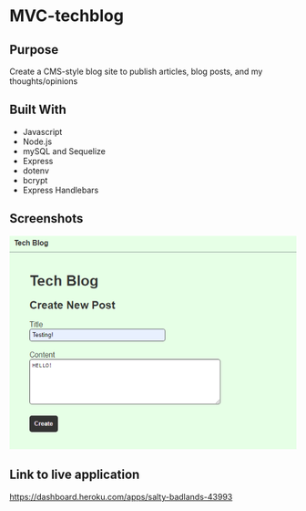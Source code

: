 # MVC-techblog

## Purpose
Create a CMS-style blog site to publish articles, blog posts, and my thoughts/opinions

## Built With
- Javascript
- Node.js
- mySQL and Sequelize
- Express
- dotenv
- bcrypt
- Express Handlebars

## Screenshots

![Picture](https://github.com/danielle-gan/MVC-techblog/blob/main/assets/images/screenshot.PNG)

## Link to live application
https://dashboard.heroku.com/apps/salty-badlands-43993 
